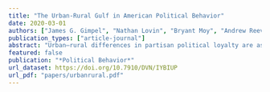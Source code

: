```yaml
---
title: "The Urban-Rural Gulf in American Political Behavior"
date: 2020-03-01
authors: ["James G. Gimpel", "Nathan Lovin", "Bryant Moy", "Andrew Reeves"]
publication_types: ["article-journal"]
abstract: "Urban–rural differences in partisan political loyalty are as familiar in the United States as they are in other countries. In this paper, we examine Gallup survey data from the early-2000s through 2018 to understand the urban–rural fissure that has been so noticeable in recent elections. We consider the potential mechanisms of an urban–rural political divide. We suggest that urban and rural dwellers oppose each other because they reside in far apart locations without much interaction and support different political parties because population size structures opinion quite differently in small towns compared with large cities. In particular, we consider the extent to which the compositional characteristics (i.e., race, income, education, etc.) of the individuals living in these locales drives the divide. We find that sizable urban–rural differences persist even after accounting for an array of individual-level characteris- tics that typically distinguish them."
featured: false
publication: "*Political Behavior*"
url_dataset: https://doi.org/10.7910/DVN/IYBIUP
url_pdf: "papers/urbanrural.pdf"
---
```


